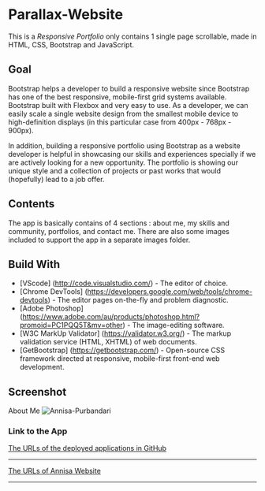 # Parallax-Website
This is a *Responsive Portfolio* only contains 1 single page scrollable, made in HTML, CSS, Bootstrap and JavaScript.

## Goal
Bootstrap helps a developer to build a responsive website since Bootstrap has one of the best responsive, mobile-first grid systems available. Bootstrap built with Flexbox and very easy to use. As a developer, we can easily scale a single website design from the smallest mobile device to high-definition displays (in this particular case from 400px - 768px - 900px).

In addition, building a responsive portfolio using Bootstrap as a website developer is helpful in showcasing our skills and experiences specially if we are actively looking for a new opportunity. The portfolio is showing our unique style and a collection of projects or past works that would (hopefully) lead to a job offer. 

## Contents 
<p>The app is basically contains of 4 sections : about me, my skills and community, portfolios, and contact me. There are also some images included to support the app in a separate images folder.

## Build With
* [VScode] (http://code.visualstudio.com/) - The editor of choice.
* [Chrome DevTools] (https://developers.google.com/web/tools/chrome-devtools) - The editor pages on-the-fly and problem diagnostic.
* [Adobe Photoshop] (https://www.adobe.com/au/products/photoshop.html?promoid=PC1PQQ5T&mv=other) - The image-editing software.
* [W3C MarkUp Validator] (https://validator.w3.org/) - The markup validation service (HTML, XHTML) of web documents.
* [GetBootstrap] (https://getbootstrap.com/) - Open-source CSS framework directed at responsive, mobile-first front-end web development. 

## Screenshot 
About Me 
![Annisa-Purbandari](https://user-images.githubusercontent.com/7066137/98061218-7cf50d80-1e9f-11eb-9628-9079b317cf6f.png)



### Link to the App
<a href="https://annisapf.github.io/Parallax-Web/">The URLs of the deployed applications in GitHub</a><hr>
<a href="http://www.annisapurbandari.com">The URLs of Annisa Website</a><hr>

